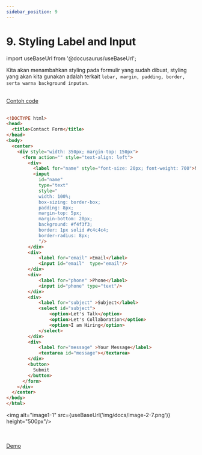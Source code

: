 ```yaml
---
sidebar_position: 9
---
```


# 9. Styling Label and Input

import useBaseUrl from '@docusaurus/useBaseUrl';

Kita akan menambahkan styling pada formulir yang sudah dibuat, styling yang akan kita gunakan adalah terkait `lebar, margin, padding, border, serta warna background inputan`.

<br />
<a class="btn-example-code" href="https://github.com/demo-dumbways/ebook-code-result-chapter-1/tree/day2-8.styling-label-and-input">
Contoh code
</a>

<br />
<br />

```html {10, 14-23} title="index.html"
<!DOCTYPE html>
<head>
  <title>Contact Form</title>
</head>
<body>
  <center>
    <div style="width: 350px; margin-top: 150px">
      <form action="" style="text-align: left">
        <div>
          <label for="name" style="font-size: 20px; font-weight: 700">Name</label>
          <input
            id="name"
            type="text"
            style="
            width: 100%;
            box-sizing: border-box;
            padding: 8px;
            margin-top: 5px;
            margin-bottom: 20px;
            background: #f4f3f3;
            border: 1px solid #c4c4c4;
            border-radius: 8px;
            "/>
        </div>
        <div>
            <label for="email" >Email</label>
            <input id="email"  type="email"/>
        </div>
        <div>
            <label for="phone" >Phone</label>
            <input id="phone" type="text"/>
        </div>
        <div>
            <label for="subject" >Subject</label>
            <select id="subject">
                <option>Let's Talk</option>
                <option>Let's Collaboration</option>
                <option>I am Hiring</option>
            </select>
        </div>
        <div>
            <label for="message" >Your Message</label>
            <textarea id="message"></textarea>
        </div>
        <button>
          Submit
        </button>
      </form>
    </div>
  </center>
</body>
</html>
```
<img alt="image1-1" src={useBaseUrl('img/docs/image-2-7.png')} height="500px"/>

<br />
<br />

<div>
<a class="btn-demo" href="https://ebook-code-result-chapter-1-git-day2-8styl-747973-demo-dumbways.vercel.app">
Demo
</a>
</div>